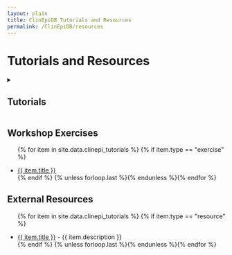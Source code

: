 ```yaml
---
layout: plain
title: ClinEpiDB Tutorials and Resources
permalink: /ClinEpiDB/resources
---
```

<h1 id="resources">Tutorials and Resources</h1>

<div id="clinepi-tutorials">
  <details><summary><h2>Tutorials</h2></summary>
  <p>

  <ul>

{% for item in site.data.clinepi_tutorials %}
 {% if item.type == "tutorial" %}
 <li id="{{ item.uid }}">
   <a target="_blank" href="https://eupathdb.org/tutorials/{{ item.fileName }}" title="{{ item.date  }} - {{ item.description  }}"><i class="fa fa-file-pdf-o"></i>{{ item.title }}</a>
 </li>
 {% endif %}
{% unless forloop.last %}{% endunless %}{% endfor %}

</ul>
</p>
</details>
</div>


<div id="clinepi-exercises">
  <h2>Workshop Exercises</h2>
  <ul>

{% for item in site.data.clinepi_tutorials %}
 {% if item.type == "exercise" %}
 <li id="{{ item.uid }}">
   <a target="_blank" href="https://eupathdb.org/tutorials/{{ item.fileName }}" title="{{ item.date  }} - {{ item.description  }}"><i class="fa fa-file-pdf-o"></i>{{ item.title }}</a>
 </li>
 {% endif %}
{% unless forloop.last %}{% endunless %}{% endfor %}

</ul>
</div>


<div id="clinepi-resources">
  <h2>External Resources</h2>
  <ul>

{% for item in site.data.clinepi_tutorials %}
 {% if item.type == "resource" %}
 <li id="{{ item.uid }}">
   <a target="_blank" href="{{ item.fileName }}" title="{{ item.description }}">{{ item.title }}</a> - {{ item.description }}
 </li>
 {% endif %}
{% unless forloop.last %}{% endunless %}{% endfor %}

</ul>
</div>

